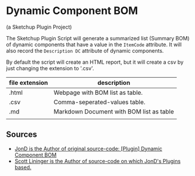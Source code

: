 # Dynamic Component BOM 
(a Sketchup Plugin Project)

The Sketchup Plugin Script will generate a summarized list (Summary BOM) of dynamic components that have a value in the `ItemCode` attribute.
It will also record the `Description DC` attribute of dynamic components. 

By default the script will create an HTML report, but it will create a csv by just changing the extension to '.csv'.

| file extension |               description                |
|----------------|------------------------------------------|
| .html          | Webpage with BOM list as table.          |
| .csv           | Comma-seperated-values table.            |
| .md            | Markdown Document with BOM list as table |
|                |                                          |

## Sources

- [JonD is the Author of original source-code: [Plugin] Dynamic Component BOM](http://sketchucation.com/forums/viewtopic.php?t=24925)
- [Scott Lininger is the Author of source-code on which JonD's Plugins based.](https://www.linkedin.com/in/scottlininger)

